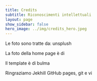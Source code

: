 ```yaml
---
title: Credits
subtitle: Riconoscimenti intellettuali
layout: page
show_sidebar: false
hero_image: ../img/credits_hero.jpeg
---
```

Le foto sono tratte da:
unsplush

La foto della home page è di 

Il template è di bulma

Ringraziamo Jekhill GitHub pages, git e vi


